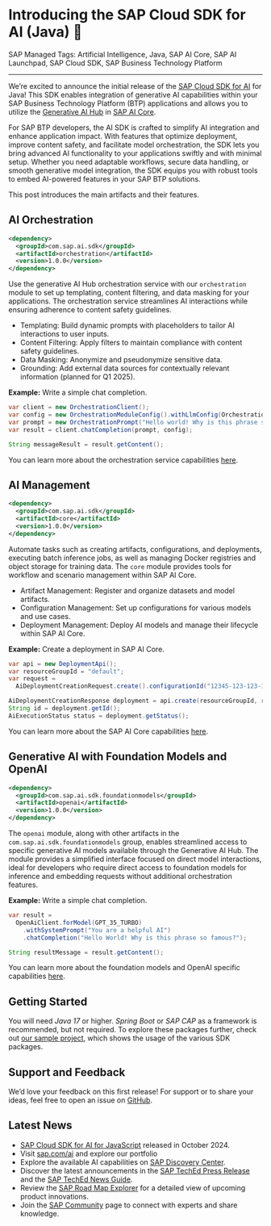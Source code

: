 # Introducing the SAP Cloud SDK for AI (Java) 🎉

SAP Managed Tags: Artificial Intelligence, Java, SAP AI Core, SAP AI Launchpad, SAP Cloud SDK, SAP Business Technology Platform

---

We’re excited to announce the initial release of the [SAP Cloud SDK for AI](https://github.com/SAP/ai-sdk-java#readme) for Java!
This SDK enables integration of generative AI capabilities within your SAP Business Technology Platform (BTP) applications and allows you to utilize the [Generative AI Hub](https://help.sap.com/docs/sap-ai-core/sap-ai-core-service-guide/generative-ai-hub-in-sap-ai-core) in [SAP AI Core](https://help.sap.com/docs/sap-ai-core/sap-ai-core-service-guide/what-is-sap-ai-core).

For SAP BTP developers, the AI SDK is crafted to simplify AI integration and enhance application impact. With features that optimize deployment, improve content safety, and facilitate model orchestration, the SDK lets you bring advanced AI functionality to your applications swiftly and with minimal setup. Whether you need adaptable workflows, secure data handling, or smooth generative model integration, the SDK equips you with robust tools to embed AI-powered features in your SAP BTP solutions.

This post introduces the main artifacts and their features.

## AI Orchestration

```xml
<dependency>
  <groupId>com.sap.ai.sdk</groupId>
  <artifactId>orchestration</artifactId>
  <version>1.0.0</version>
</dependency>
```

Use the generative AI Hub orchestration service with our `orchestration` module to set up templating, content filtering, and data masking for your applications.
The orchestration service streamlines AI interactions while ensuring adherence to content safety guidelines.

* Templating: Build dynamic prompts with placeholders to tailor AI interactions to user inputs.
* Content Filtering: Apply filters to maintain compliance with content safety guidelines.
* Data Masking: Anonymize and pseudonymize sensitive data.
* Grounding:  Add external data sources for contextually relevant information (planned for Q1 2025).

**Example:** Write a simple chat completion.

```java
var client = new OrchestrationClient();
var config = new OrchestrationModuleConfig().withLlmConfig(OrchestrationAiModel.GPT_4O);
var prompt = new OrchestrationPrompt("Hello world! Why is this phrase so famous?");
var result = client.chatCompletion(prompt, config);

String messageResult = result.getContent();
```

You can learn more about the orchestration service capabilities [here](https://github.com/SAP/ai-sdk-java/blob/main/docs/guides/ORCHESTRATION_CHAT_COMPLETION.md).

## AI Management

```xml
<dependency>
  <groupId>com.sap.ai.sdk</groupId>
  <artifactId>core</artifactId>
  <version>1.0.0</version>
</dependency>
```

Automate tasks such as creating artifacts, configurations, and deployments, executing batch inference jobs, as well as managing Docker registries and object storage for training data.
The `core` module provides tools for workflow and scenario management within SAP AI Core.
* Artifact Management: Register and organize datasets and model artifacts.
* Configuration Management: Set up configurations for various models and use cases.
* Deployment Management: Deploy AI models and manage their lifecycle within SAP AI Core.

**Example:** Create a deployment in SAP AI Core.

```java
var api = new DeploymentApi();
var resourceGroupId = "default";
var request =
  AiDeploymentCreationRequest.create().configurationId("12345-123-123-123-123456abcdefg");

AiDeploymentCreationResponse deployment = api.create(resourceGroupId, request);
String id = deployment.getId();
AiExecutionStatus status = deployment.getStatus();
```

You can learn more about the SAP AI Core capabilities [here](https://github.com/SAP/ai-sdk-java/blob/main/docs/guides/AI_CORE_DEPLOYMENT.md).

## Generative AI with Foundation Models and OpenAI

```xml
<dependency>
  <groupId>com.sap.ai.sdk.foundationmodels</groupId>
  <artifactId>openai</artifactId>
  <version>1.0.0</version>
</dependency>
```

The `openai` module, along with other artifacts in the `com.sap.ai.sdk.foundationmodels` group, enables streamlined access to specific generative AI models available through the Generative AI Hub.
The module provides a simplified interface focused on direct model interactions, ideal for developers who require direct access to foundation models for inference and embedding requests without additional orchestration features.

**Example:** Write a simple chat completion.

```java
var result = 
  OpenAiClient.forModel(GPT_35_TURBO)
    .withSystemPrompt("You are a helpful AI")
    .chatCompletion("Hello World! Why is this phrase so famous?");

String resultMessage = result.getContent();
```

You can learn more about the foundation models and OpenAI specific capabilities [here](https://github.com/SAP/ai-sdk-java/blob/main/docs/guides/OPENAI_CHAT_COMPLETION.md).

## Getting Started

You will need _Java 17_ or higher.
_Spring Boot_ or _SAP CAP_ as a framework is recommended, but not required.
To explore these packages further, check out [our sample project](https://github.com/SAP/ai-sdk-java/tree/main/sample-code/spring-app), which shows the usage of the various SDK packages.

## Support and Feedback

We’d love your feedback on this first release! For support or to share your ideas, feel free to open an issue on [GitHub](https://github.com/SAP/ai-sdk-java/issues/new/choose).

## Latest News
* [SAP Cloud SDK for AI for JavaScript](https://community.sap.com/t5/technology-blogs-by-sap/introducing-the-sap-cloud-sdk-for-ai-javascript-typescript/ba-p/13892856) released in October 2024.
* Visit [sap.com/ai](https://www.sap.com/products/artificial-intelligence.html) and explore our portfolio
* Explore the available AI capabilities on [SAP Discovery Center](https://discovery-center.cloud.sap/serviceCatalog/sap-ai-core/?region=all).
* Discover the latest announcements in the [SAP TechEd Press Release](https://news.sap.com/?p=228310) and the [SAP TechEd News Guide](https://www.sap.com/events/teched/news-guide.html%22%20/t%20%22_blank).
* Review the [SAP Road Map Explorer](https://roadmaps.sap.com/board?range=FIRST-LAST&PRODUCT=73554900100800003641&PRODUCT=73555000100800003283%22%20\l%20%22Q3%202024%22%20\t%20%22_blank) for a detailed view of upcoming product innovations.
* Join the [SAP Community](https://pages.community.sap.com/topics/ai-core-artificial-intelligence%22%20/t%20%22_blank) page to connect with experts and share knowledge.
